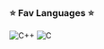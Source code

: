 ### ⭐ Fav Languages ⭐

![C++](https://img.shields.io/badge/-C++-000?&logo=c%2b%2b&logoColor=blue)
![C](https://img.shields.io/badge/-C-000?&logo=c%2b%2b&logoColor=orange)

<!--
**Baptistee/Baptistee** is a ✨ _special_ ✨ repository because its `README.md` (this file) appears on your GitHub profile.

Here are some ideas to get you started:

- 🔭 I’m currently working on ...
- 🌱 I’m currently learning ...
- 👯 I’m looking to collaborate on ...
- 🤔 I’m looking for help with ...
- 💬 Ask me about ...
- 📫 How to reach me: ...
- 😄 Pronouns: ...
- ⚡ Fun fact: ...


[![Baptistee's GitHub stats](https://github-readme-stats.vercel.app/api?username=baptistee&show_icons=true)](https://github.com/anuraghazra/github-readme-stats)

[![Top Langs](https://github-readme-stats.vercel.app/api/top-langs/?username=baptistee)](https://github.com/anuraghazra/github-readme-stats)

-->
